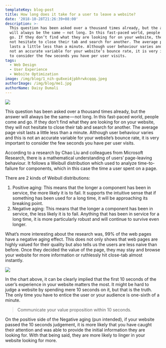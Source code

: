 ```yaml
---
templateKey: blog-post
title: How long does it take for a user to leave a website?
date: '2018-10-28T21:26:39+08:00'
description: >-
  This question has been asked over a thousand times already, but the answer
  will always be the same — not long. In this fast-paced world, people come and
  go. If they don’t find what they are looking for on your website, they will
  not hesitate to close their tab and search for another. The average page visit
  lasts a little less than a minute. Although user behaviour varies and this is
  not an accurate variable for your website’s bounce rate, it is very important
  to consider the few seconds you have per user visits.
tags:
  - Web Design
  - User Experience
  - Website Optimization
image: /img/blog/1_nih-gu8xei4jpbhrwkcqqq.jpeg
authorImage: /img/blog/me1.jpg
authorName: Daisy Dumali
---
```

<img src="https://res.cloudinary.com/teembr/image/upload/v1540732745/img/blog/1_nIH-gU8xeI4JpbhrWKCqQQ.jpg" class="img-full" />

This question has been asked over a thousand times already, but the answer will always be the same — not long. In this fast-paced world, people come and go. If they don’t find what they are looking for on your website, they will not hesitate to close their tab and search for another. The average page visit lasts a little less than a minute. Although user behaviour varies and this is not an accurate variable for your website’s bounce rate, it is very important to consider the few seconds you have per user visits.

According to a research by Chao Liu and colleagues from Microsoft Research, there is a mathematical understanding of users’ page-leaving behaviour. It follows a Weibull distribution which used to analyze time-to-failure for components, which in this case the time a user spent on a page.

There are 2 kinds of Weibull distributions:

1. Positive aging: This means that the longer a component has been in service, the more likely it is to fail. It supports the intuitive sense that if something has been used for a long time, it will be approaching its breaking point.
2. Negative aging: This means that the longer a component has been in service, the less likely it is to fail. Anything that has been in service for a long time, it is more particularly robust and will continue to survive even longer.

What’s more interesting about the research was, 99% of the web pages have a negative aging effect. This does not only shows that web pages are highly valued for their quality but also tells us the users are less naive than before. Once they decided the value of the page, they may stay and browse your website for more information or ruthlessly hit close-tab almost instantly.

<img src="https://res.cloudinary.com/teembr/image/upload/v1540732684/img/blog/weibull.jpg" class="img-center" />

In the chart above, it can be clearly implied that the first 10 seconds of the user’s experience in your website matters the most. It might be hard to judge a website by spending mere 10 seconds on it, but that is the truth. The only time you have to entice the user or your audience is one-sixth of a minute.

> Communicate your value proposition within 10 seconds.

On the positive side of the Negative aging (pun intended), if your website passed the 10 seconds judgement, it is more likely that you have caught their attention and was able to provide the initial information they are looking for. With that being said, they are more likely to linger in your website looking for more.
